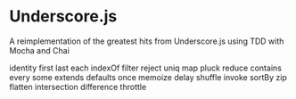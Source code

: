 # Underscore.js

A reimplementation of the greatest hits from Underscore.js using TDD with Mocha and Chai

identity
first
last
each
indexOf
filter
reject
uniq
map
pluck
reduce
contains
every
some
extends
defaults
once
memoize
delay
shuffle
invoke
sortBy
zip
flatten
intersection
difference
throttle
